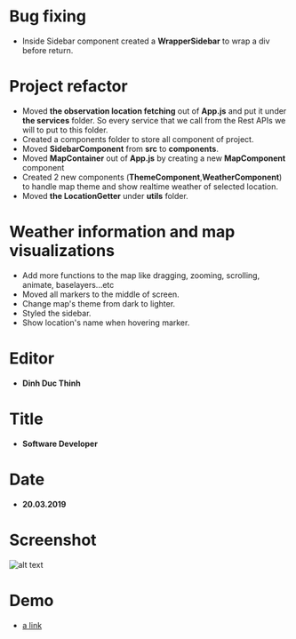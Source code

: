 # Bug fixing
- Inside Sidebar component created a **WrapperSidebar** to wrap a div before return. 
# Project refactor
- Moved **the observation location fetching** out of **App.js** and put it under **the services** folder. So every service that we call from the Rest APIs we will to put to this folder. 
- Created a components folder to store all component of project. 
- Moved **SidebarComponent** from **src** to **components**.
- Moved **MapContainer** out of **App.js** by creating a new **MapComponent** component 
- Created 2 new components (**ThemeComponent**,**WeatherComponent**) to handle map theme and show realtime weather of selected location.
- Moved **the LocationGetter** under **utils** folder.
# Weather information and map visualizations
- Add more functions to the map like dragging, zooming, scrolling, animate, baselayers...etc
- Moved all markers to the middle of screen.
- Change map's theme from dark to lighter.
- Styled the sidebar.
- Show location's name when hovering marker.
# Editor 
- **Dinh Duc Thinh**
# Title
- **Software Developer**
# Date
- **20.03.2019**
# Screenshot
![alt text](https://i120.photobucket.com/albums/o172/juneboy1984/Screen%20Shot%202019-03-20%20at%203.25.33%20AM_zpsdapq5u0n.png)
# Demo
- [a link](https://climate-map-challenge.herokuapp.com)
